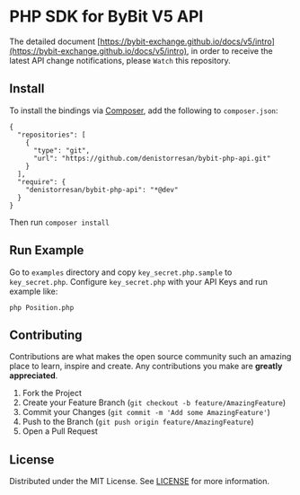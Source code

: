 # PHP SDK for ByBit V5 API

The detailed document [https://bybit-exchange.github.io/docs/v5/intro](https://bybit-exchange.github.io/docs/v5/intro), in order to receive the latest API change notifications, please `Watch` this repository.


## Install

To install the bindings via [Composer](http://getcomposer.org/), add the following to `composer.json`:

```
{
  "repositories": [
    {
      "type": "git",
      "url": "https://github.com/denistorresan/bybit-php-api.git"
    }
  ],
  "require": {
    "denistorresan/bybit-php-api": "*@dev"
  }
}
```

Then run `composer install`


## Run Example

Go to `examples` directory and copy `key_secret.php.sample` to `key_secret.php`.
Configure `key_secret.php` with your API Keys and run example like:

```
php Position.php
```


## Contributing

Contributions are what makes the open source community such an amazing place to learn, inspire and create. Any
contributions you make are **greatly appreciated**.

1. Fork the Project
2. Create your Feature Branch (`git checkout -b feature/AmazingFeature`)
3. Commit your Changes (`git commit -m 'Add some AmazingFeature'`)
4. Push to the Branch (`git push origin feature/AmazingFeature`)
5. Open a Pull Request


## License


Distributed under the MIT License. See [LICENSE](LICENSE) for more information.


